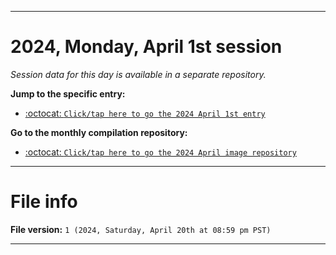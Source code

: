 
***

# 2024, Monday, April 1st session

_Session data for this day is available in a separate repository._

**Jump to the specific entry:**

- [:octocat: `Click/tap here to go the 2024 April 1st entry`](https://github.com/seanpm2001/SeansLifeArchive_Images_ModernSmurfsVillage_Y2024_V4/tree/SeansLifeArchive_ModernSmurfsVillage_Y2024_V4_Main-dev/04_April/01/)

**Go to the monthly compilation repository:**

- [:octocat: `Click/tap here to go the 2024 April image repository`](https://github.com/seanpm2001/SeansLifeArchive_Images_ModernSmurfsVillage_Y2024_V4/)

***

# File info

**File version:** `1 (2024, Saturday, April 20th at 08:59 pm PST)`

***
